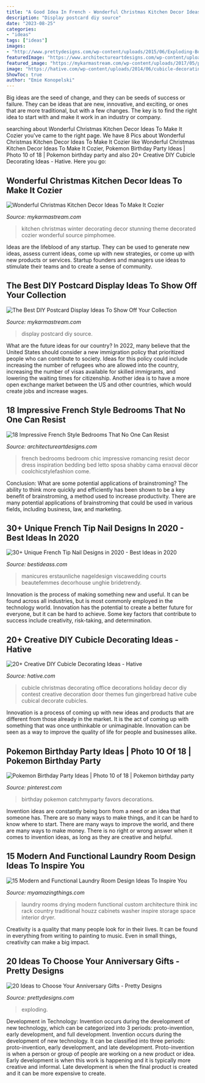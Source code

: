 ```yaml
---
title: "A Good Idea In French - Wonderful Christmas Kitchen Decor Ideas To Make It Cozier"
description: "Display postcard diy source"
date: "2023-08-25"
categories:
- "ideas"
tags: ["ideas"]
images:
- "http://www.prettydesigns.com/wp-content/uploads/2015/06/Exploding-Box.jpg"
featuredImage: "https://www.architectureartdesigns.com/wp-content/uploads/2016/12/10-7.jpg"
featured_image: "https://mykarmastream.com/wp-content/uploads/2017/05/postcard-display-ideas-12.jpg"
image: "https://hative.com/wp-content/uploads/2014/06/cubicle-decorating-ideas/15-office-cubicle-decorating-ideas.jpg"
ShowToc: true
author: "Emie Konopelski"
---
```



Big ideas are the seed of change, and they can be seeds of success or failure. They can be ideas that are new, innovative, and exciting, or ones that are more traditional, but with a few changes. The key is to find the right idea to start with and make it work in an industry or company.

	

		
searching about Wonderful Christmas Kitchen Decor Ideas To Make It Cozier you've came to the right page. We have 8 Pics about Wonderful Christmas Kitchen Decor Ideas To Make It Cozier like Wonderful Christmas Kitchen Decor Ideas To Make It Cozier, Pokemon Birthday Party Ideas | Photo 10 of 18 | Pokemon birthday party and also 20+ Creative DIY Cubicle Decorating Ideas - Hative. Here you go:
		
    
## Wonderful Christmas Kitchen Decor Ideas To Make It Cozier

<img loading=lazy src="https://mykarmastream.com/wp-content/uploads/2017/11/christmas-kitchen-.jpg" onerror="this.onerror=null;this.src='https://tse2.mm.bing.net/th?id=OIP.Pd9jXZgkw6i0ueVffUtOFwHaLH&amp;pid=15.1';" alt="Wonderful Christmas Kitchen Decor Ideas To Make It Cozier">

_Source: mykarmastream.com_

>kitchen christmas winter decorating decor stunning theme decorated cozier wonderful source pimphomee. 

	

Ideas are the lifeblood of any startup. They can be used to generate new ideas, assess current ideas, come up with new strategies, or come up with new products or services. Startup founders and managers use ideas to stimulate their teams and to create a sense of community.

    
## The Best DIY Postcard Display Ideas To Show Off Your Collection

<img loading=lazy src="https://mykarmastream.com/wp-content/uploads/2017/05/postcard-display-ideas-12.jpg" onerror="this.onerror=null;this.src='https://tse4.mm.bing.net/th?id=OIP.i9OY-mWHZ72qBGZO17kZwQHaLH&amp;pid=15.1';" alt="The Best DIY Postcard Display Ideas To Show Off Your Collection">

_Source: mykarmastream.com_

>display postcard diy source. 

	

What are the future ideas for our country?
In 2022, many believe that the United States should consider a new immigration policy that prioritized people who can contribute to society. Ideas for this policy could include increasing the number of refugees who are allowed into the country, increasing the number of visas available for skilled immigrants, and lowering the waiting times for citizenship. Another idea is to have a more open exchange market between the US and other countries, which would create jobs and increase wages.

    
## 18 Impressive French Style Bedrooms That No One Can Resist

<img loading=lazy src="https://www.architectureartdesigns.com/wp-content/uploads/2016/12/10-7.jpg" onerror="this.onerror=null;this.src='https://tse4.mm.bing.net/th?id=OIP.f7ppYUsMm_BKwCSgYhLYKQHaLG&amp;pid=15.1';" alt="18 Impressive French Style Bedrooms That No One Can Resist">

_Source: architectureartdesigns.com_

>french bedrooms bedroom chic impressive romancing resist decor dress inspiration bedding bed letto sposa shabby cama enxoval dècor coolchicstylefashion come. 

	

Conclusion: What are some potential applications of brainstroming?
The ability to think more quickly and efficiently has been shown to be a key benefit of brainstroming, a method used to increase productivity. There are many potential applications of brainstroming that could be used in various fields, including business, law, and marketing.

    
## 30+ Unique French Tip Nail Designs In 2020 - Best Ideas In 2020

<img loading=lazy src="https://www.bestideass.com/wp-content/uploads/2020/02/24-best-french-tip-nail-designs-2402202095624.jpg" onerror="this.onerror=null;this.src='https://tse2.mm.bing.net/th?id=OIP.DQaMnFGIpsRo-fZIw3wqAwHaJ4&amp;pid=15.1';" alt="30+ Unique French Tip Nail Designs in 2020 - Best Ideas in 2020">

_Source: bestideass.com_

>manicures erstaunliche nageldesign viscawedding courts beautefemmes decorhouse unghie bridetrendy. 

	

Innovation is the process of making something new and useful. It can be found across all industries, but is most commonly employed in the technology world. Innovation has the potential to create a better future for everyone, but it can be hard to achieve. Some key factors that contribute to success include creativity, risk-taking, and determination.

    
## 20+ Creative DIY Cubicle Decorating Ideas - Hative

<img loading=lazy src="https://hative.com/wp-content/uploads/2014/06/cubicle-decorating-ideas/15-office-cubicle-decorating-ideas.jpg" onerror="this.onerror=null;this.src='https://tse4.mm.bing.net/th?id=OIP.3yAIeV4G_770hPlbEuXhQgHaJ4&amp;pid=15.1';" alt="20+ Creative DIY Cubicle Decorating Ideas - Hative">

_Source: hative.com_

>cubicle christmas decorating office decorations holiday decor diy contest creative decoration door themes fun gingerbread hative cube cubical decorate cubicles. 

	

Innovation is a process of coming up with new ideas and products that are different from those already in the market. It is the act of coming up with something that was once unthinkable or unimaginable. Innovation can be seen as a way to improve the quality of life for people and businesses alike.

    
## Pokemon Birthday Party Ideas | Photo 10 Of 18 | Pokemon Birthday Party

<img loading=lazy src="https://i.pinimg.com/736x/7f/9f/e5/7f9fe51af75895b90b1b94b30d695976--birthday-party-favors-th-birthday.jpg" onerror="this.onerror=null;this.src='https://tse1.mm.bing.net/th?id=OIP.q0g4491Hxm2eNEUpjtfeNQHaKX&amp;pid=15.1';" alt="Pokemon Birthday Party Ideas | Photo 10 of 18 | Pokemon birthday party">

_Source: pinterest.com_

>birthday pokemon catchmyparty favors decorations. 

	

Invention ideas are constantly being born from a need or an idea that someone has. There are so many ways to make things, and it can be hard to know where to start. There are many ways to improve the world, and there are many ways to make money. There is no right or wrong answer when it comes to invention ideas, as long as they are creative and helpful.

    
## 15 Modern And Functional Laundry Room Design Ideas To Inspire You

<img loading=lazy src="https://myamazingthings.com/wp-content/uploads/2016/11/Laundry-Room.-Laundry-Room-Ideas.-Laundry-room-with-custom-cabinets-storage-space-and-drying-rack.-Laundry-Room-Design.-THINK-architecture-Inc.-.jpg" onerror="this.onerror=null;this.src='https://tse4.mm.bing.net/th?id=OIP.s6xtsC6a0ZNR0Inh5lD2TwHaLE&amp;pid=15.1';" alt="15 Modern and Functional Laundry Room Design Ideas To Inspire You">

_Source: myamazingthings.com_

>laundry rooms drying modern functional custom architecture think inc rack country traditional houzz cabinets washer inspire storage space interior dryer. 

	

Creativity is a quality that many people look for in their lives. It can be found in everything from writing to painting to music. Even in small things, creativity can make a big impact.

    
## 20 Ideas To Choose Your Anniversary Gifts - Pretty Designs

<img loading=lazy src="http://www.prettydesigns.com/wp-content/uploads/2015/06/Exploding-Box.jpg" onerror="this.onerror=null;this.src='https://tse1.mm.bing.net/th?id=OIP.WMN8HP3vSraSTccDQlsCbAHaLH&amp;pid=15.1';" alt="20 Ideas to Choose Your Anniversary Gifts - Pretty Designs">

_Source: prettydesigns.com_

>exploding. 

	

Development in Technology: Invention occurs during the development of new technology, which can be categorized into 3 periods: proto-invention, early development, and full development.
Invention occurs during the development of new technology. It can be classified into three periods: proto-invention, early development, and late development. Proto-invention is when a person or group of people are working on a new product or idea. Early development is when this work is happening and it is typically more creative and informal. Late development is when the final product is created and it can be more expensive to create.

